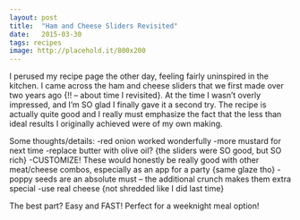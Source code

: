 ```yaml
---
layout: post
title:  "Ham and Cheese Sliders Revisited"
date:   2015-03-30
tags: recipes
image: http://placehold.it/800x200
---
```

I perused my recipe page the other day, feeling fairly uninspired in the kitchen. I came across the ham and cheese sliders that we first made over two years ago {!! – about time I revisited}. At the time I wasn’t overly impressed, and I’m SO glad I finally gave it a second try. The recipe is actually quite good and I really must emphasize the fact that the less than ideal results I originally achieved were of my own making.

Some thoughts/details:
-red onion worked wonderfully
-more mustard for next time
-replace butter with olive oil? {the sliders were SO good, but SO rich}
-CUSTOMIZE! These would honestly be really good with other meat/cheese combos, especially as an app for a party {same glaze tho}
-poppy seeds are an absolute must – the additional crunch makes them extra special
-use real cheese {not shredded like I did last time}

The best part? Easy and FAST! Perfect for a weeknight meal option!